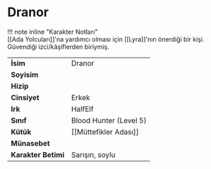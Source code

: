 # Dranor   
  
  
!!! note inline "Karakter Notları"  
	[[Ada Yolcuları]]'na yardımcı olması için [[Lyra]]'nın önerdiği bir kişi. Güvendiği izci/kâşiflerden biriymiş.  
  
  
<table><tr><td><b>İsim</b></td><td>Dranor</td></tr>  
<tr><td><b>Soyisim</b></td><td></td></tr>  
<tr><td><b>Hizip</b></td><td></td></tr>  
<tr><td><b>Cinsiyet</b></td><td>Erkek</td></tr>  
<tr><td><b>Irk</b></td><td>HalfElf</td></tr>  
<tr><td><b>Sınıf</b></td><td>Blood Hunter (Level 5)</td></tr>  
<tr><td><b>Kütük</b></td><td>[[Müttefikler Adası]]</td></tr>  
<tr><td><b>Münasebet</b></td><td></td></tr>  
<tr><td><b>Karakter Betimi</b></td><td>Sarışın, soylu</td></tr>  
</table>